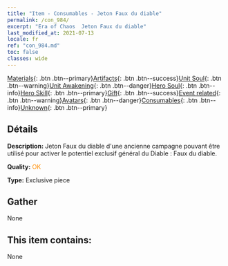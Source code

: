 ```yaml
---
title: "Item - Consumables - Jeton Faux du diable"
permalink: /con_984/
excerpt: "Era of Chaos  Jeton Faux du diable"
last_modified_at: 2021-07-13
locale: fr
ref: "con_984.md"
toc: false
classes: wide
---
```

 [Materials](/ItemsFR/){: .btn .btn--primary}[Artifacts](/ItemsFR/Artifacts/){: .btn .btn--success}[Unit Soul](/ItemsFR/UnitSoul/){: .btn .btn--warning}[Unit Awakening](/ItemsFR/UnitAwakening/){: .btn .btn--danger}[Hero Soul](/ItemsFR/HeroSoul/){: .btn .btn--info}[Hero Skill](/ItemsFR/HeroSkill/){: .btn .btn--primary}[Gift](/ItemsFR/Gift/){: .btn .btn--success}[Event related](/ItemsFR/Events/){: .btn .btn--warning}[Avatars](/ItemsFR/Avatars/){: .btn .btn--danger}[Consumables](/ItemsFR/Consumables/){: .btn .btn--info}[Unknown](/ItemsFR/Unknown/){: .btn .btn--primary}

## Détails
 **Description:** Jeton Faux du diable d'une ancienne campagne pouvant être utilisé pour activer le potentiel exclusif général du Diable : Faux du diable.

 **Quality:** <span style="color: #FF8C00">OK</span>

 **Type:** Exclusive piece

## Gather

  None

## This item contains:

  None

